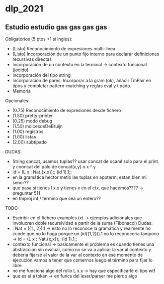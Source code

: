 # dlp_2021

## Estudio estudio gas gas gas gas

Obligatorios (5 ptos +1 si ingles):

* (Listo) Reconocimiento de expresiones multi-línea
* (Listo) Incorporación de un punto fijo interno para declarar definiciones recursivas directas
* Incorporación de un contexto en la terminal -> contexto funcional (jodido)
* Incorporación del tipo string
* Incorporación de pares: Incorporar a la gram.(ok), añadir TmPair en tipos y completar pattern-matching y reglas eval y tipado.
* Memoria

Opcionales:

* (0.75) Reconocimiento de expresiones desde fichero
* (1.50) pretty-printer
* (0.25) modo debug
* (1.50) ındicesdeDeBruijn
* (1.00) registros
* (1.00) listas
* (2.00) subtipado

DUDAS:

* String concat, usamos tuplas?? usar concat de ocaml solo para el print. y cooncat del palo de concat(x,y) o x ^ y
* id = (L x : Nat.{x,x});; (id 1).1;;
* en la gramática hector metio las tuplas en appterm, estan bien mi senor??
* que pasa si tienes l x.x y tienes x en el ctx, que hacemos???? -> preguntar 511
* en tmproj int / termino que sea un entero??

TODO

* Esciribir en el fichero examples.txt -> ejemplos adicionales que involucren doble recursividad a partir de la suma (Fibonacci)
Dudas:
* : Nat = ({1 , 2}).1 -> esto no lo reconoce la gramática y realmente no cunde que no lo haga porque un (id({1,2})).1 no lo reconocería tampoco -> id = (L x : Nat.{x,x});; (id 1).1;;
* contexto funcional ->  basicamente el problema es cuando tienes una abstraccion sin evaluar, como no se va a aplicar la var al contexto y deberia fijarse al valor de la var al contexto en ese momento de ejecución vamos a tener que comernos luego el término para fijar lo libre.
* no me funciona algo del rollo L x.x -> hay que especificarle el tipo wtf
* que es el __s__ token -> en funcs del lexer/parser me pierdo algo
